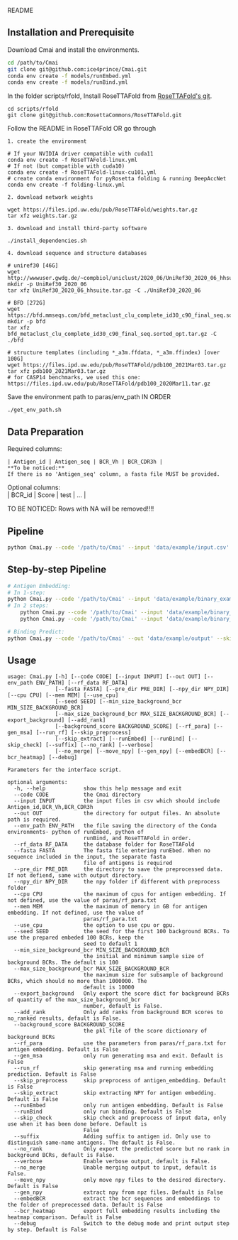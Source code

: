 README

## Installation and Prerequisite
Download Cmai and install the environments.
```sh
cd /path/to/Cmai
git clone git@github.com:ice4prince/Cmai.git
conda env create -f models/runEmbed.yml
conda env create -f models/runBind.yml
```
In the folder scripts/rfold, Install RoseTTAFold from [RoseTTAFold's git](https://github.com/RosettaCommons/RoseTTAFold).
```
cd scripts/rfold
git clone git@github.com:RosettaCommons/RoseTTAFold.git
```
Follow the README in RoseTTAFold OR go through  

	1. create the environment
	
	# If your NVIDIA driver compatible with cuda11
	conda env create -f RoseTTAFold-linux.yml
	# If not (but compatible with cuda10)
	conda env create -f RoseTTAFold-linux-cu101.yml
	# create conda environment for pyRosetta folding & running DeepAccNet
	conda env create -f folding-linux.yml
	
	2. download network weights
	
	wget https://files.ipd.uw.edu/pub/RoseTTAFold/weights.tar.gz
	tar xfz weights.tar.gz
	
	3. download and install third-party software
	
	./install_dependencies.sh
	 
	4. download sequence and structure databases
	
	# uniref30 [46G]
	wget http://wwwuser.gwdg.de/~compbiol/uniclust/2020_06/UniRef30_2020_06_hhsuite.tar.gz
	mkdir -p UniRef30_2020_06
	tar xfz UniRef30_2020_06_hhsuite.tar.gz -C ./UniRef30_2020_06
	
	# BFD [272G]
	wget https://bfd.mmseqs.com/bfd_metaclust_clu_complete_id30_c90_final_seq.sorted_opt.tar.gz
	mkdir -p bfd
	tar xfz bfd_metaclust_clu_complete_id30_c90_final_seq.sorted_opt.tar.gz -C ./bfd
	
	# structure templates (including *_a3m.ffdata, *_a3m.ffindex) [over 100G]
	wget https://files.ipd.uw.edu/pub/RoseTTAFold/pdb100_2021Mar03.tar.gz
	tar xfz pdb100_2021Mar03.tar.gz
	# for CASP14 benchmarks, we used this one: https://files.ipd.uw.edu/pub/RoseTTAFold/pdb100_2020Mar11.tar.gz


Save the environment path to paras/env_path IN ORDER
```
./get_env_path.sh
```
## Data Preparation

Required columns:  

	| Antigen_id | Antigen_seq | BCR_Vh | BCR_CDR3h |  
	**To be noticed:**  
	If there is no 'Antigen_seq' column, a fasta file MUST be provided.  
Optional columns:  
| BCR_id | Score | test | ... |  

TO BE NOTICED: Rows with NA will be removed!!!!
## Pipeline

```sh
python Cmai.py --code '/path/to/Cmai' --input 'data/example/input.csv' --out '/path/to/Cmai/example/data/example/output' --rf_data 'path/to/RoseTTAFold_database'
```
## Step-by-step Pipeline

```sh
# Antigen Embedding:
# In 1-step:
python Cmai.py --code '/path/to/Cmai' --input 'data/example/binary_example.csv' --out 'data/example/output' --rf_data 'path/to/RoseTTAFold_database'  --runEmbed
# In 2 steps:
	python Cmai.py --code '/path/to/Cmai' --input 'data/example/binary_example.csv' --out 'data/example/output' --rf_data 'path/to/RoseTTAFold_database'  --runEmbed --gen_msa --use_cpu
	python Cmai.py --code '/path/to/Cmai' --input 'data/example/binary_example.csv' --out 'data/example/output' --rf_data 'path/to/RoseTTAFold_database'  --runEmbed --run_rf

# Binding Predict:
python Cmai.py --code '/path/to/Cmai' --out 'data/example/output' --skip_check --runBind
```

## Usage

```shi
usage: Cmai.py [-h] [--code CODE] [--input INPUT] [--out OUT] [--env_path ENV_PATH] [--rf_data RF_DATA]
               [--fasta FASTA] [--pre_dir PRE_DIR] [--npy_dir NPY_DIR] [--cpu CPU] [--mem MEM] [--use_cpu]
               [--seed SEED] [--min_size_background_bcr MIN_SIZE_BACKGROUND_BCR]
               [--max_size_background_bcr MAX_SIZE_BACKGROUND_BCR] [--export_background] [--add_rank]
               [--background_score BACKGROUND_SCORE] [--rf_para] [--gen_msa] [--run_rf] [--skip_preprocess]
               [--skip_extract] [--runEmbed] [--runBind] [--skip_check] [--suffix] [--no_rank] [--verbose]
               [--no_merge] [--move_npy] [--gen_npy] [--embedBCR] [--bcr_heatmap] [--debug]

Parameters for the interface script.

optional arguments:
  -h, --help            show this help message and exit
  --code CODE           the Cmai directory
  --input INPUT         the input files in csv which should include Antigen_id,BCR_Vh,BCR_CDR3h
  --out OUT             the directory for output files. An absolute path is required.
  --env_path ENV_PATH   the file saving the directory of the Conda environments- python of runEmbed, python of
                        runBind, and RoseTTAFold in order.
  --rf_data RF_DATA     the database folder for RoseTTAFold
  --fasta FASTA         The fasta file entering runEbed. When no sequence included in the input, the separate fasta
                        file of antigens is required
  --pre_dir PRE_DIR     the directory to save the preprocessed data. If not defiend, same with output directory.
  --npy_dir NPY_DIR     the npy folder if different with preprocess folder
  --cpu CPU             the maximum of cpus for antigen embedding. If not defined, use the value of paras/rf_para.txt
  --mem MEM             the maximum of memory in GB for antigen embedding. If not defined, use the value of
                        paras/rf_para.txt
  --use_cpu             the option to use cpu or gpu.
  --seed SEED           the seed for the first 100 background BCRs. To use the prepared embeded 100 BCRs, keep the
                        seed to default 1
  --min_size_background_bcr MIN_SIZE_BACKGROUND_BCR
                        the initial and minimum sample size of background BCRs. The default is 100
  --max_size_background_bcr MAX_SIZE_BACKGROUND_BCR
                        the maximum size for subsample of background BCRs, which should no more than 1000000. The
                        default is 10000
  --export_background   Only export the score dict for background BCRs of quantity of the max_size_background_bcr
                        number, default is False.
  --add_rank            Only add ranks from background BCR scores to no_ranked results, default is False.
  --background_score BACKGROUND_SCORE
                        the pkl file of the score dictionary of background BCRs
  --rf_para             use the parameters from paras/rf_para.txt for antigen embedding. Default is False
  --gen_msa             only run generating msa and exit. Default is False
  --run_rf              skip generating msa and running embedding prediction. Default is False
  --skip_preprocess     skip preprocess of antigen_embedding. Default is False
  --skip_extract        skip extracting NPY for antigen embedding. Default is False
  --runEmbed            only run antigen embedding. Default is False
  --runBind             only run binding. Default is False
  --skip_check          skip check and preprocess of input data, only use when it has been done before. Default is
                        False
  --suffix              Adding suffix to antigen id. Only use to distinguish same-name antigens. The default is False.
  --no_rank             Only export the predicted score but no rank in background BCRs, default is False.
  --verbose             Enable verbose output, default is False.
  --no_merge            Unable merging output to input, default is False.
  --move_npy            only move npy files to the desired directory. Default is False
  --gen_npy             extract npy from npz files. Default is False
  --embedBCR            extract the bcr sequences and embeddings to the folder of preprocessed data. Default is False
  --bcr_heatmap         export full embedding results including the heatmap comparison. Default is False
  --debug               Switch to the debug mode and print output step by step. Default is False
```

